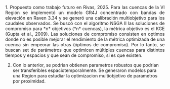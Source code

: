
<p align="justify">
1. Propuesto como trabajo futuro en Rivas, 2025. Para las cuencas de la VI Región se implementó un modelo GR4J concentrado con bandas de elevación en Raven 3.34 y se generó una calibración multiobjetivo para los caudales observados. Se buscó con el algoritmo NSGA II las soluciones de compromiso para *n* objetivos (*n* cuencas), la métrica objetivo es el KGE (Gupta et al., 2009). Las soluciones de compromiso consisten en optimos donde no es posible mejorar el rendimiento de la métrica optimizada de una cuenca sin empeorar las otras (óptimos de compromiso). Por lo tanto, se buscan set de parámetros que optimicen múltiples cuencas para distintos tiempos y espacios y que sean de compromiso, si es que existen.
</p>


<p align="justify">

2. Con lo anterior, se podrian obtienen parametros robustos que podrian ser transferibles espaciotemporalmente. Se generaron modelos para una Region para estudiar la optimizacion multiobjetivo de parametros por proximidad.
</p>




